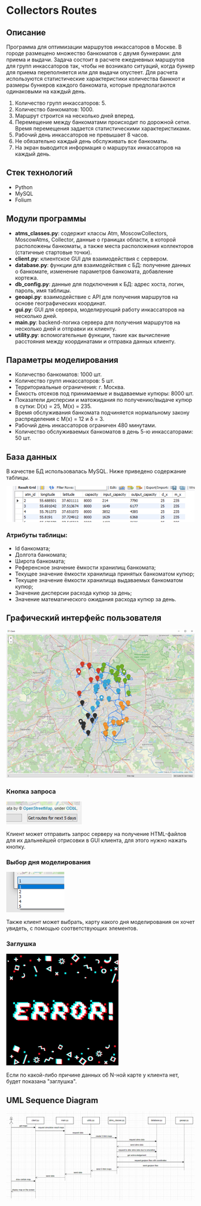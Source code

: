# Collectors Routes

## Описание

Программа для оптимизации маршрутов инкассаторов в Москве. В городе размещено множество банкоматов с двумя бункерами: для приема и выдачи. Задача состоит в расчете ежедневных маршрутов для групп инкассаторов так, чтобы не возникало ситуаций, когда бункер для приема переполняется или для выдачи опустеет. Для расчета используются статистические характеристики количества банкнот и размеры бункеров каждого банкомата, которые предполагаются одинаковыми на каждый день.

1. Количество групп инкассаторов: 5.
2. Количество банкоматов: 1000.
3. Маршрут строится на несколько дней вперед.
4. Перемещение между банкоматами происходит по дорожной сетке. Время перемещения задается статистическими характеристиками.
5. Рабочий день инкассаторов не превышает 8 часов.
6. Не обязательно каждый день обслуживать все банкоматы.
7. На экран выводится информация о маршрутах инкассаторов на каждый день.

## Стек технологий

- Python
- MySQL
- Folium

## Модули программы

- **atms_classes.py**: содержит классы Atm, MoscowCollectors, MoscowAtms, Collector, данные о границах области, в которой расположены банкоматы, а также места расположения коллекторов (статичные стартовые точки).
- **client.py**: клиентское GUI для взаимодействия с сервером.
- **database.py**: функции для взаимодействия с БД: получение данных о банкомате, изменение параметров банкомата, добавление кортежа.
- **db_config.py**: данные для подключения к БД: адрес хоста, логин, пароль, имя таблицы.
- **geoapi.py**: взаимодействие с API для получения маршрутов на основе географических координат.
- **gui.py**: GUI для сервера, моделирующий работу инкассаторов на несколько дней.
- **main.py**: backend-логика сервера для получения маршрутов на несколько дней и отправки их клиенту.
- **utility.py**: вспомогательные функции, такие как вычисление расстояния между координатами и отправка данных клиенту.

## Параметры моделирования

- Количество банкоматов: 1000 шт.
- Количество групп инкассаторов: 5 шт.
- Территориальные ограничения: г. Москва.
- Ёмкость отсеков под принимаемые и выдаваемые купюры: 8000 шт.
- Показатели дисперсии и матожидания по получению/выдаче купюр в сутки: D(x) = 25, M(x) = 235.
- Время обслуживания банкомата подчиняется нормальному закону распределения с M(x) = 12 и δ = 3.
- Рабочий день инкассаторов ограничен 480 минутами.
- Количество обслуживаемых банкоматов в день 5-ю инкассаторами: 50 шт.

## База данных

В качестве БД использовалась MySQL. Ниже приведено содержание таблицы.

![Таблица](https://github.com/andyparkers/Collectors-routes/blob/dev/pictures/table.png)

### Атрибуты таблицы:

- Id банкомата;
- Долгота банкомата;
- Широта банкомата;
- Референсное значение ёмкости хранилищ банкомата;
- Текущее значение ёмкости хранилища принятых банкоматом купюр;
- Текущее значение ёмкости хранилища выдаваемых банкоматом купюр;
- Значение дисперсии расхода купюр за день;
- Значение математического ожидания расхода купюр за день.
## Графический интерфейс пользователя
![GUI](https://github.com/andyparkers/Collectors-routes/blob/dev/pictures/gui.png)
### Кнопка запроса
![Кнопка запроса](https://github.com/andyparkers/Collectors-routes/blob/dev/pictures/3.png)

Клиент может отправить запрос серверу на получение HTML-файлов для их дальнейшей отрисовки в GUI клиента, для этого нужно нажать кнопку.
### Выбор дня моделирования
![Выбор дня моделирования](https://github.com/andyparkers/Collectors-routes/blob/dev/pictures/5.png)

Также клиент может выбрать, карту какого дня моделирования он хочет увидеть, с помощью соответствующих элементов.
### Заглушка
![Заглушка](https://github.com/andyparkers/Collectors-routes/blob/dev/pictures/6.png)

Если по какой-либо причине данных об N-ной карте у клиента нет, будет показана "заглушка".

## UML Sequence Diagram

![UML Sequence Diagram](https://github.com/andyparkers/Collectors-routes/blob/dev/pictures/7.png)



